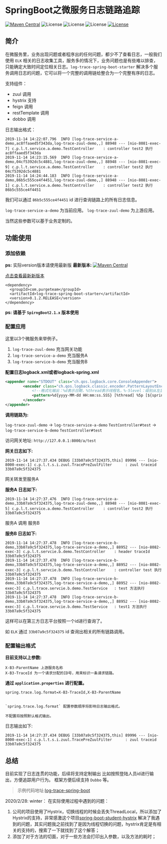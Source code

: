 # SpringBoot之微服务日志链路追踪

[![Maven Central](https://img.shields.io/maven-central/v/com.purgeteam/log-trace-spring-boot-starter.svg?label=Maven%20Central)](https://search.maven.org/search?q=g:com.purgeteam%20AND%20a:log-trace-spring-boot-starter)
![License](https://img.shields.io/badge/SpringBoot-2.1.8.RELEASE-green.svg)
![License](https://img.shields.io/badge/JAVA-1.8+-green.svg)
![License](https://img.shields.io/badge/maven-3.0+-green.svg)
[![License](https://img.shields.io/badge/license-Apache%202-4EB1BA.svg)](https://www.apache.org/licenses/LICENSE-2.0.html)

## 简介

在微服务里，业务出现问题或者程序出的任何问题，都少不了查看日志，一般我们使用 `ELK` 相关的日志收集工具，服务多的情况下，业务问题也是有些难以排查，只能确定大致时间定位相关日志。`log-trace-spring-boot-starter` 解决多个服务调用日志的问题，它可以将一个完整的调用链给整合为一个完整有序的日志。

支持组件：

- zuul 调用
- hystrix 支持
- feign 调用
- restTemplate 调用
- dobbo 调用

日志输出格式：

``` 
2019-11-14 14:22:07.796  INFO [log-trace-service-a-demo,ac8ffaaed5f343da,log-trace-zuul-demo,,] 88948 --- [nio-8081-exec-7] c.p.l.t.service.a.demo.TestController    : controller test2 执行 ac8ffaaed5f343da
2019-11-14 14:23:15.569  INFO [log-trace-service-a-demo,04cf5392dc5c4881,log-trace-zuul-demo,,] 88948 --- [nio-8081-exec-9] c.p.l.t.service.a.demo.TestController    : controller test2 执行 04cf5392dc5c4881
2019-11-14 14:24:44.183  INFO [log-trace-service-a-demo,86b5c555ce4f4451,log-trace-zuul-demo,,] 88948 --- [nio-8081-exec-1] c.p.l.t.service.a.demo.TestController    : controller test2 执行 86b5c555ce4f4451
```

我们可以通过 `86b5c555ce4f4451` id 进行查询链路上的所有日志信息。

`log-trace-service-a-demo` 为当前应用。
`log-trace-zuul-demo` 为上游应用。

当然这些参数可以基于业务定制的。


## 功能使用

### 添加依赖

**ps:** 实际version版本请使用最新版
**最新版本:** [![Maven Central](https://img.shields.io/maven-central/v/com.purgeteam/log-trace-spring-boot-starter.svg?label=Maven%20Central)](https://search.maven.org/search?q=g:com.purgeteam%20AND%20a:log-trace-spring-boot-starter)

[点击查看最新新版本](https://search.maven.org/search?q=g:com.purgeteam%20AND%20a:log-trace-spring-boot-starter)

```
<dependency>
  <groupId>com.purgeteam</groupId>
  <artifactId>log-trace-spring-boot-starter</artifactId>
  <version>0.1.2.RELEASE</version>
</dependency>
```
**ps: 请基于 `SpirngBoot2.1.x` 版本使用**

### 配置应用

这里以3个微服务来举例子。

1. `log-trace-zuul-demo` 充当网关功能
2. `log-trace-service-a-demo` 充当服务A
3. `log-trace-service-b-demo` 充当服务B


**配置日志logback.xml或者logback-spring.xml**

```xml
<appender name="STDOUT" class="ch.qos.logback.core.ConsoleAppender">
        <encoder class="ch.qos.logback.classic.encoder.PatternLayoutEncoder">
            <!--格式化输出：%d表示日期，%thread表示线程名，%-5level：级别从左显示5个字符宽度%msg：日志消息，%n是换行符-->
            <pattern>%d{yyyy-MM-dd HH:mm:ss.SSS} [%thread] %5p [${spring.application.name:-},%X{X-B3-TraceId:-},%X{X-B3-ParentName:-},%X{X-B3-SpanId:-},%X{X-Span-Export:-}] %-5level %logger{50} - %msg%n</pattern>
        </encoder>
</appender>
```

**调用链路为:**

`log-trace-zuul-demo` -> `log-trace-service-a-demo` `TestController#test` -> `log-trace-service-b-demo` `TestController#test`

访问网关地址: `http://127.0.0.1:8000/a/test`

**网关日志如下:**

```
2019-11-14 14:27:37.434 DEBUG [33b07a9c5f324375,this] 89996 --- [nio-8000-exec-1] c.p.l.t.s.i.zuul.TracePreZuulFilter      : zuul traceid 33b07a9c5f324375
```

网关转发至服务A 

**服务A 日志如下:**

```
2019-11-14 14:27:37.476  INFO [log-trace-service-a-demo,33b07a9c5f324375,log-trace-zuul-demo,,] 88948 --- [nio-8081-exec-5] c.p.l.t.service.a.demo.TestController    : controller test2 执行 33b07a9c5f324375
```

服务A 调用 服务B

**服务B 日志如下:**

```
2019-11-14 14:27:37.478  INFO [log-trace-service-b-demo,33b07a9c5f324375,log-trace-service-a-demo,,] 88952 --- [nio-8082-exec-3] c.p.l.t.servcie.b.demo.TestController    : header traceId 33b07a9c5f324375
2019-11-14 14:27:37.478  INFO [log-trace-service-b-demo,33b07a9c5f324375,log-trace-service-a-demo,,] 88952 --- [nio-8082-exec-3] c.p.l.t.servcie.b.demo.TestController    : controller test 执行 33b07a9c5f324375
2019-11-14 14:27:37.478  INFO [log-trace-service-b-demo,33b07a9c5f324375,log-trace-service-a-demo,,] 88952 --- [nio-8082-exec-3] c.p.l.trace.servcie.b.demo.TestService   : test 方法执行 33b07a9c5f324375
2019-11-14 14:27:37.478  INFO [log-trace-service-b-demo,33b07a9c5f324375,log-trace-service-a-demo,,] 88952 --- [nio-8082-exec-3] c.p.l.trace.servcie.b.demo.TestService   : test1 方法执行 33b07a9c5f324375
```

这样可以在第三方日志平台按照一个id进行查询了。

如 `ELK` 通过 `33b07a9c5f324375` id 查询出相关的所有链路调用。

### 配置输出格式

**目前支持以上参数:**

```
X-B3-ParentName 上游服务名称
X-B3-TraceId 为一个请求分配的ID号，用来标识一条请求链路。
```

**通过 `application.properties` 进行配置。**



```
spring.trace.log.format=X-B3-TraceId,X-B3-ParentName


`spring.trace.log.format` 配置参数顺序将影响日志输出格式。

不配置将按照默认格式输出。
```


日志输出如下:

```
2019-11-14 14:27:37.434 DEBUG [33b07a9c5f324375,this] 89996 --- [nio-8000-exec-1] c.p.l.t.s.i.zuul.TracePreZuulFilter      : zuul traceid 33b07a9c5f324375
```

## 总结

目前实现了日志连贯的功能，后续将支持定制输出 比如按照登陆人员id进行输出，方便追踪用户行为。
框架方便后续支持 `Dubbo` 等。

> 示例代码地址:[log-trace-spring-boot](https://github.com/purgeteam/log-trace-spring-boot)

2020/2/28:
winter：
在实际使用过程中遇到的问题：
1. 公司的项目使用了Hystrix，切换线程的时候会丢失ThreadLocal，所以添加了Hystrix的支持，非常感激这个项目[spring-boot-student-hystrix](https://github.com/wyh-spring-ecosystem-student/spring-boot-student/tree/releases/spring-boot-student-hystrix)
   解决了我遇到的问题，其实问题我之前找到了是因为线程切换的问题，hystrix肯定是有相关的支持的，搜索了一下就找到了这个解答；
2. 添加了对于方法的切面，对于一些方法会打印出入参数，以及方法的耗时；
